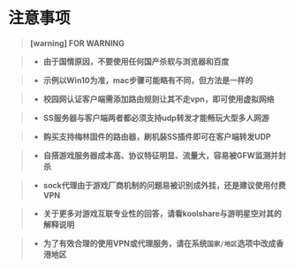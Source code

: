 # 注意事项

> **[warning] FOR WARNING**

> * **由于国情原因，不要使用任何国产杀软与浏览器和百度**

> * **示例以Win10为准，mac步骤可能略有不同，但方法是一样的**

> * **校园网认证客户端需添加路由规则让其不走vpn，即可使用虚拟网络**

> * **SS服务器与客户端两者都必须支持udp转发才能畅玩大型多人网游**

> * **购买支持梅林固件的路由器，刷机装SS插件即可在客户端转发UDP**

> * **自搭游戏服务器成本高、协议特征明显、流量大，容易被GFW监测并封杀**

> * **sock代理由于游戏厂商机制的问题易被识别成外挂，还是建议使用付费VPN**

> * **关于更多对游戏互联专业性的回答，请看koolshare与游明星空对其的解释说明**

> * **为了有效合理的使用VPN或代理服务，请在系统`国家/地区`选项中改成香港地区**